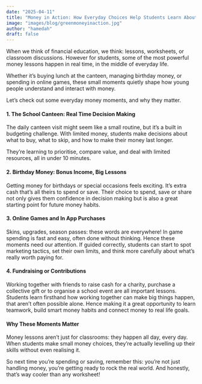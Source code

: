 ```yaml
---
date: "2025-04-11"
title: "Money in Action: How Everyday Choices Help Students Learn About Money"
image: "images/blog/greenmoneyinaction.jpg"
author: "hamedah"
draft: false
---
```


When we think of financial education, we think: lessons, worksheets, or classroom discussions. However for students, some of the most powerful money lessons happen in real time, in the middle of everyday life.

Whether it’s buying lunch at the canteen, managing birthday money, or spending in online games, these small moments quietly shape how young people understand and interact with money.

Let’s check out some everyday money moments, and why they matter.

#### 1. The School Canteen: Real Time Decision Making
The daily canteen visit might seem like a small routine, but it’s a built in budgeting challenge. With limited money, students make decisions about what to buy, what to skip, and how to make their money last longer.

They’re learning to prioritise, compare value, and deal with limited resources, all in under 10 minutes.

#### 2. Birthday Money: Bonus Income, Big Lessons
Getting money for birthdays or special occasions feels exciting. It’s extra cash that’s all theirs to spend or save. Their choice to spend, save or share not only gives them confidence in decision making but is also a great starting point for future money habits.

#### 3. Online Games and In App Purchases
Skins, upgrades, season passes: these words are everywhere! In game spending is fast and easy, often done without thinking. Hence these moments need our attention. If guided correctly, students can start to spot marketing tactics, set their own limits, and think more carefully about what’s really worth paying for.

#### 4. Fundraising or Contributions
Working together with friends to raise cash for a charity, purchase a collective gift or to organise a school event are all important lessons. Students learn firsthand how working together can make big things happen, that aren’t often possible alone. Hence making it a great opportunity to learn teamwork, build smart money habits and connect money to real life goals.

#### Why These Moments Matter
Money lessons aren’t just for classrooms: they happen all day, every day. When students make small money choices, they’re actually levelling up their skills without even realising it.

So next time you’re spending or saving, remember this: you’re not just handling money, you’re getting ready to rock the real world. And honestly, that’s way cooler than any worksheet!